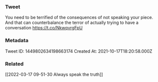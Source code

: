 ### Tweet
You need to be terrified of the consequences of not speaking your piece. And that can counterbalance the terror of actually trying to have a conversation https://t.co/NkwqvrgFpU

### Metadata
Tweet ID: 1449802634198663174
Created At: 2021-10-17T18:20:58.000Z

### Related
[[2022-03-17 09-51-30 Always speak the truth]]

